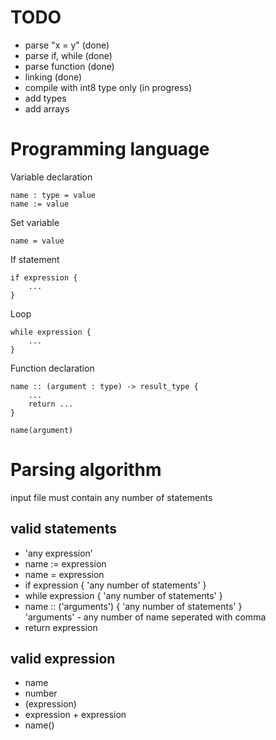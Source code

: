 # TODO
* parse "x = y" (done)
* parse if, while (done)
* parse function (done)
* linking (done)
* compile with int8 type only (in progress)
* add types
* add arrays

# Programming language

Variable declaration
```
name : type = value
name := value
```

Set variable
```
name = value
```

If statement
```
if expression {
    ...
}
```

Loop
```
while expression {
    ...
}
```

Function declaration
```
name :: (argument : type) -> result_type {
    ...
    return ...
}

name(argument)
```

# Parsing algorithm

input file must contain any number of statements

## valid statements

* 'any expression'
* name := expression
* name = expression
* if expression { 'any number of statements' }
* while expression { 'any number of statements' }
* name :: ('arguments') { 'any number of statements' }\
  'arguments' - any number of name seperated with comma
* return expression

## valid expression

* name
* number
* (expression)
* expression + expression
* name()
